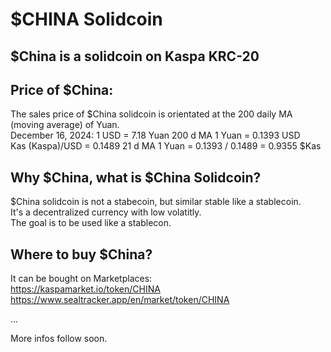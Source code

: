 # $CHINA Solidcoin

## $China is a solidcoin on Kaspa KRC-20

## Price of $China:  
The sales price of $China solidcoin is orientated at the 200 daily MA (moving average) of Yuan.  
December 16, 2024: 
1 USD = 7.18 Yuan  200 d MA
1 Yuan = 0.1393 USD  
Kas (Kaspa)/USD = 0.1489  21 d MA
1 Yuan = 0.1393 / 0.1489 = 0.9355 $Kas  

## Why $China, what is $China Solidcoin?  

$China solidcoin is not a stabecoin, but similar stable like a stablecoin.  
It's a decentralized currency with low volatitly.  
The goal is to be used like a stablecon.  

## Where to buy $China?  

It can be bought on Marketplaces:  
https://kaspamarket.io/token/CHINA  
https://www.sealtracker.app/en/market/token/CHINA  

...

More infos follow soon.
